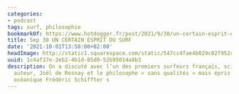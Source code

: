 ```yaml
---
categories:
- podcast
tags: surf, philosophie
bookmarkOf: https://www.hotdogger.fr/post/2021/9/30/un-certain-esprit-du-surf
title: Sep 30 UN CERTAIN ESPRIT DU SURF
date: '2021-10-01T13:58:00+02:00'
headImage: http://static1.squarespace.com/static/547cc4fae4b029c02f952c76/t/61558b840738f0539e439e4a/1632996228500/IMG_3642.JPG?format=1500w
uuid: 1c4af37e-2eb2-4b1d-85d0-52b95014a8b3
description: On a discuté avec l’un des premiers surfeurs français, scientifique et
  auteur, Joël de Rosnay et le philosophe « sans qualités » mais épris du sentiment
  océanique Frédéric Schiffter s
---
```


